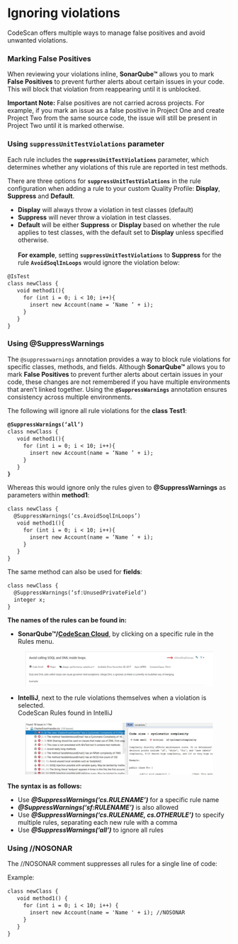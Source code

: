 # Ignoring violations

CodeScan offers multiple ways to manage false positives and avoid unwanted violations.

### Marking False Positives <a href="#marking-false-positives" id="marking-false-positives"></a>

When reviewing your violations inline, **SonarQube™** allows you to mark **False Positives** to prevent further alerts about certain issues in your code. This will block that violation from reappearing until it is unblocked.

**Important Note:** False positives are not carried across projects. For example, if you mark an issue as a false positive in Project One and create Project Two from the same source code, the issue will still be present in Project Two until it is marked otherwise.

### Using `suppressUnitTestViolations` parameter <a href="#using-suppressunittestviolations-parameter" id="using-suppressunittestviolations-parameter"></a>

Each rule includes the **`suppressUnitTestViolations`** parameter, which determines whether any violations of this rule are reported in test methods.

There are three options for **`suppressUnitTestViolations`** in the rule configuration when adding a rule to your custom Quality Profile: **Display**, **Suppress** and **Default**. &#x20;

* **Display** will always throw a violation in test classes (default)
* **Suppress** will never throw a violation in test classes.&#x20;
* **Default** will be either **Suppress** or **Display** based on whether the rule applies to test classes, with the default set to **Display** unless specified otherwise.\
  \
  **For example**, setting **`suppressUnitTestViolations`** to **Suppress** for the rule **`AvoidSoqlInLoops`** would ignore the violation below:

```
@IsTest
class newClass {
   void method1(){
     for (int i = 0; i < 10; i++){
       insert new Account(name = ‘Name ’ + i);
     }
   }
}
```

### Using @SuppressWarnings <a href="#using-suppresswarnings" id="using-suppresswarnings"></a>

The `@suppresswarnings` annotation provides a way to block rule violations for specific classes, methods, and fields. Although **SonarQube™** allows you to mark **False Positives** to prevent further alerts about certain issues in your code, these changes are not remembered if you have multiple environments that aren’t linked together. Using the **`@SuppressWarnings`** annotation ensures consistency across multiple environments.

The following will ignore all rule violations for the **class Test1**:

<pre class="language-html"><code class="lang-html"><strong>@SuppressWarnings(‘all’)
</strong>class newClass {
   void method1(){
     for (int i = 0; i &#x3C; 10; i++){
       insert new Account(name = ‘Name ’ + i);
     }
   }
<strong>}
</strong></code></pre>

Whereas this would ignore only the rules given to **@SuppressWarnings** as parameters within **method1**:

```
class newClass {
  @SuppressWarnings(‘cs.AvoidSoqlInLoops’)
   void method1(){
     for (int i = 0; i < 10; i++){
       insert new Account(name = ‘Name ’ + i);
     }
   }
}
```

The same method can also be used for **fields**:

```
class newClass {
  @SuppressWarnings(‘sf:UnusedPrivateField’)
  integer x;
}
```

**The names of the rules can be found in:**

* **SonarQube™/**[**CodeScan Cloud**](https://www.codescan.io/products/cloud/), by clicking on a specific rule in the Rules menu.

<figure><img src="../../../.gitbook/assets/image (427).png" alt=""><figcaption></figcaption></figure>

* **IntelliJ**, next to the rule violations themselves when a violation is selected.\
  CodeScan Rules found in IntelliJ

<figure><img src="../../../.gitbook/assets/image (428).png" alt=""><figcaption></figcaption></figure>

**The syntax is as follows:**

* Use _**@SuppressWarnings(‘cs.RULENAME’)**_ for a specific rule name
* _**@SuppressWarnings(‘sf:RULENAME’)**_ is also allowed
* Use _**@SuppressWarnings(‘cs.RULENAME, cs.OTHERULE’)**_ to specify multiple rules, separating each new rule with a comma
* Use _**@SuppressWarnings(‘all’)**_ to ignore all rules

### Using //NOSONAR <a href="#using-nosonar" id="using-nosonar"></a>

The //NOSONAR comment suppresses all rules for a single line of code:

Example:

```
class newClass {
   void method1() {
     for (int i = 0; i < 10; i++) {
       insert new Account(name = 'Name ' + i); //NOSONAR
     }
   }
}
```
